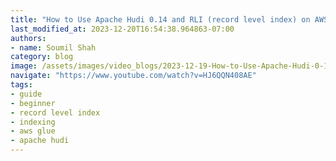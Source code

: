 ```yaml
---
title: "How to Use Apache Hudi 0.14 and RLI (record level index) on AWS Glue Step by Step Guide"
last_modified_at: 2023-12-20T16:54:38.964863-07:00
authors:
- name: Soumil Shah
category: blog
image: /assets/images/video_blogs/2023-12-19-How-to-Use-Apache-Hudi-0-14-and-RLI-on-AWS-Glue-Step-by-Step-Guide.png
navigate: "https://www.youtube.com/watch?v=HJ6QQN408AE"
tags:
- guide
- beginner
- record level index
- indexing
- aws glue
- apache hudi
---
```




